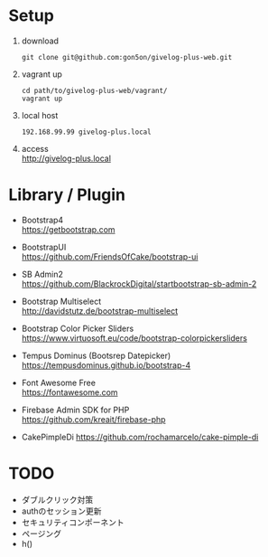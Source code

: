 # Setup

1. download
    ```
    git clone git@github.com:gon5on/givelog-plus-web.git
    ```
2. vagrant up
    ```
    cd path/to/givelog-plus-web/vagrant/
    vagrant up
    ```
3. local host
    ```
    192.168.99.99 givelog-plus.local
    ```
4. access  
http://givelog-plus.local


# Library / Plugin

* Bootstrap4  
https://getbootstrap.com

* BootstrapUI  
https://github.com/FriendsOfCake/bootstrap-ui

* SB Admin2  
https://github.com/BlackrockDigital/startbootstrap-sb-admin-2

* Bootstrap Multiselect  
http://davidstutz.de/bootstrap-multiselect

* Bootstrap Color Picker Sliders  
https://www.virtuosoft.eu/code/bootstrap-colorpickersliders

* Tempus Dominus (Bootsrep Datepicker)  
https://tempusdominus.github.io/bootstrap-4

* Font Awesome Free  
https://fontawesome.com

* Firebase Admin SDK for PHP  
https://github.com/kreait/firebase-php

* CakePimpleDi
https://github.com/rochamarcelo/cake-pimple-di


# TODO

* ダブルクリック対策
* authのセッション更新
* セキュリティコンポーネント
* ページング
* h()
